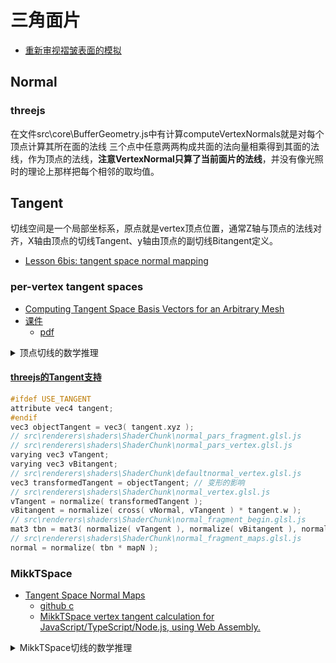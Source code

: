 # 三角面片

- [重新审视褶皱表面的模拟](http://image.diku.dk/projects/media/morten.mikkelsen.08.pdf)

## Normal

### threejs

在文件src\core\BufferGeometry.js中有计算computeVertexNormals就是对每个顶点计算其所在面的法线
三个点中任意两两构成共面的法向量相乘得到其面的法线，作为顶点的法线，**注意VertexNormal只算了当前面片的法线**，并没有像光照时的理论上那样把每个相邻的取均值。

## Tangent

切线空间是一个局部坐标系，原点就是vertex顶点位置，通常Z轴与顶点的法线对齐，X轴由顶点的切线Tangent、y轴由顶点的副切线Bitangent定义。

- [Lesson 6bis: tangent space normal mapping](https://github.com/ssloy/tinyrenderer/wiki/Lesson-6bis:-tangent-space-normal-mapping)

### per-vertex tangent spaces    
- [Computing Tangent Space Basis Vectors for an Arbitrary Mesh](https://terathon.com/blog/tangent-space.html)
- [课件](https://www.cs.upc.edu/~virtual/G/index.php?dir=)
    - [pdf](https://www.cs.upc.edu/~virtual/G/1.%20Teoria/06.%20Textures/Tangent%20Space%20Calculation.pdf)

<details>
<summary>顶点切线的数学推理</summary>

我们期待的tangent-space是对齐纹理坐标系的，x-axis与u和y-axis与v方向都一致
$$
\text{如果Q表示三角形内的一点,则有式子} \newline Q - P_{0} = (u - u_{0})T + (v - v_{0})B, \newline P_{0}\text{是三角面片的一个顶点，}(u_{0},v_{0})\text{是该点的纹理坐标，向量T(tangent)和向量B(bitangent)是对齐纹理坐标的，这就是我们需要计算的。} \newline
\text{假设三角形的三个顶点分别是}P_{0},P_{1},P_{2},\text{纹理坐标分别是}(u_{0},v_{0}),(u_{1},v_{1}),(u_{2},v_{2}), \text{算他们的向量有} \newline
\begin{array}{c}
    Q_{1} = P_{1} - P_{0} \newline
    Q_{2} = P_{2} - P_{0} \newline
    (s_{1},t_{1}) = (u_{1} - u_{0}, v_{1} - v_{0}) \newline
    (s_{2},t_{2}) = (u_{2} - u_{0}, v_{2} - v_{0}) \newline
\end{array} \newline
\text{其需要求解的方程就是}
\begin{array}{c}
    Q_{1} = s_{1}T + t_{1}B \newline
    Q_{2} = s_{2}T + t_{2}B \newline
\end{array} \newline
\text{其矩阵形式是}
\begin{bmatrix}
   (Q_{1})_{x} & (Q_{1})_{y} & (Q_{1})_{z} \newline
   (Q_{2})_{x} & (Q_{2})_{y} & (Q_{2})_{z}
\end{bmatrix} = \begin{bmatrix}
   s_{1} & t_{1} \newline
   s_{2} & t_{2}
\end{bmatrix}
\begin{bmatrix}
   T_{x} & T_{y} & T_{z} \newline
   B_{x} & B_{y} & B_{z}
\end{bmatrix} \iff \begin{bmatrix}
   T_{x} & T_{y} & T_{z} \newline
   B_{x} & B_{y} & B_{z}
\end{bmatrix} = \frac{1}{s_{1}t_{2} - s_{2}t_{1}}
\begin{bmatrix}
   t_{2} & -t_{1} \newline
   -s_{2} & s_{1}
\end{bmatrix}
\begin{bmatrix}
   (Q_{1})_{x} & (Q_{1})_{y} & (Q_{1})_{z} \newline
   (Q_{2})_{x} & (Q_{2})_{y} & (Q_{2})_{z}
\end{bmatrix} \newline
\text{由三个顶点}P_{0},P_{1},P_{2}\text{组成的三角形就得到了未标准化的切线向量T和B，为了得到单个顶点的切线向量} \newline
\text{，采取类似顶点法线的方法计算方式来计算切线，对共享该顶点的所有三角形的切线向量取均值。} \newline
\text{针对相邻三角形不连续纹理映射的情况下，边界上的点已经复制了，它们本身也是没有相同的纹理坐标，这些边界我们就不平均其切线向量了。} \newline
\text{加上顶点的法线向量N，就可以从切线空间tangent space转换到局部空间object space} \newline
\begin{bmatrix}
   T_{x} & B_{x} & N_{x} \newline
   T_{y} & B_{y} & N_{y} \newline
   T_{z} & B_{z} & N_{z} 
\end{bmatrix} \newline
\text{但是我们想要从局部空间到切线空间，计算光照时需要的光的方向light direction。} \newline
\text{上面这个矩阵的逆不一定是其转置，因为切线向量彼此垂直或垂直于法线向量。} \newline 
\text{此时我们可以安全地假设这三个向量至少接近正交，使用Gram-Schmidt算法去正交化它们不应该会引起任何不可接受的失真。新的切线向量如下} \newline
\begin{array}{c}
    T^{\prime} = T - (N \cdot T)N \newline
    B^{\prime} = B - (N \cdot B)N - \frac{(T^{\prime} \cdot B)T^{\prime}}{(T^{\prime})^2} \newline
\end{array} \newline
\text{标准化新的切线向量，填入之前的位置，并转置它就得到它的逆矩阵了，这样从局部空间到切线空间的乘以下面的矩阵就得到了光的方向，} \newline 
\text{得到光的方向点积bump map的采样值就得到正确的Lambertian漫反射的光照值。} \newline
\begin{bmatrix}
   T^{\prime}_{x} & T^{\prime}_{y} & T^{\prime}_{z} \newline
   B^{\prime}_{x} & B^{\prime}_{y} & B^{\prime}_{z} \newline
   N_{x} & N_{y} & N_{z} \newline
\end{bmatrix} \newline
\text{工程化时，知道T和N时就叉乘算出B，这样存储数据时只需要存储T就可以。} N \times T^{\prime} = mB^{\prime}, m = \pm 1 \text{代表了是左手坐标系还是右手坐标系，m是上面矩阵的行列式。} \newline
\text{一种方式存储方式是}Vector4=(T^{\prime}, w)\text{，则副切线的计算可以这样得到} B^{\prime} = T^{\prime}_{w}(N \times T^{\prime})
$$

作者最后还对Bitangent和Binormal的区别进行了说明，最佳术语是副切线向量Bitangent。

</details>

#### [threejs的Tangent支持](https://threejs.org/docs/#examples/en/utils/BufferGeometryUtils.computeMikkTSpaceTangents)
```c
#ifdef USE_TANGENT
attribute vec4 tangent;
#endif
vec3 objectTangent = vec3( tangent.xyz );
// src\renderers\shaders\ShaderChunk\normal_pars_fragment.glsl.js 
// src\renderers\shaders\ShaderChunk\normal_pars_vertex.glsl.js
varying vec3 vTangent;
varying vec3 vBitangent;
// src\renderers\shaders\ShaderChunk\defaultnormal_vertex.glsl.js
vec3 transformedTangent = objectTangent; // 变形的影响
// src\renderers\shaders\ShaderChunk\normal_vertex.glsl.js
vTangent = normalize( transformedTangent );
vBitangent = normalize( cross( vNormal, vTangent ) * tangent.w );
// src\renderers\shaders\ShaderChunk\normal_fragment_begin.glsl.js
mat3 tbn = mat3( normalize( vTangent ), normalize( vBitangent ), normal );
// src\renderers\shaders\ShaderChunk\normal_fragment_maps.glsl.js
normal = normalize( tbn * mapN );
```

### MikkTSpace
- [Tangent Space Normal Maps](http://www.mikktspace.com/)
    - [github c](https://github.com/mmikk/MikkTSpace)
    - [MikkTSpace vertex tangent calculation for JavaScript/TypeScript/Node.js, using Web Assembly. ](https://github.com/donmccurdy/mikktspace-wasm)

<details>
<summary>MikkTSpace切线的数学推理</summary>

MikkTSpace的方案成了事实上的标准，blender就用它来生成Normal Mapping的，光照计算中也是一个非常角色。
MikkTSpace生成tangent space即使改变了点索引，面的顺序，删除primitive等等都不影响且对triangles和quads都支持的。

顶点必须具有属性：位置Position，法线Normal，纹理坐标UV


</details>

